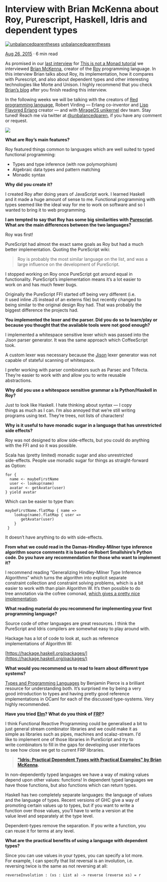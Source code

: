 # Interview with Brian McKenna about Roy, Purescript, Haskell, Idris and dependent types
[![unbalancedparentheses](https://miro.medium.com/fit/c/96/96/2*p2NbnNI4sEc75QvzOZ1gaA.jpeg)](https://notamonadtutorial.com/@federicocarrone?source=post_page-----63bb1289ea3d----------------------)
[unbalancedparentheses](https://notamonadtutorial.com/@federicocarrone?source=post_page-----63bb1289ea3d----------------------)


[Aug 26, 2015](https://notamonadtutorial.com/interview-with-brian-mckenna-about-roy-purescript-haskell-idris-and-dependent-types-63bb1289ea3d?source=post_page-----63bb1289ea3d----------------------) · 6 min read

As promised in our [last interview](https://medium.com/this-is-not-a-monad-tutorial/eric-merritt-erlang-and-distributed-systems-expert-gives-his-views-on-beam-languages-hindley-a09b15f53a2f) for [This is not a Monad tutorial](https://medium.com/this-is-not-a-monad-tutorial) we interviewed [Brian McKenna](https://github.com/puffnfresh), creator of the [Roy](http://roy.brianmckenna.org/) programming language. In this interview Brian talks about Roy, its implementation, how it compares with Purescript, and also about dependent types and other interesting technologies like Morte and Unison. I highly recommend that you check [Brian’s blog](http://brianmckenna.org/blog/) after you finish reading this interview.

In the following weeks we will be talking with the creators of [Red programming language](http://www.red-lang.org/), Robert Virding — Erlang co-inventor and [Lisp Flavored Erlang](http://lfe.io/) creator — and with [MirageOS unikernel](https://mirage.io/) dev team. Stay tuned! Reach me via twitter at [@unbalancedparen](https://twitter.com/unbalancedparen), if you have any comment or request.

![](https://miro.medium.com/max/500/1*vYf7TCGE19Gni5ssKXQaHA.png)

**What are Roy’s main features?**

Roy featured things common to languages which are well suited to typed  
functional programming:

-   Types and type inference (with row polymorphism)
-   Algebraic data types and pattern matching
-   Monadic syntax

**Why did you create it?**

I created Roy after doing years of JavaScript work. I learned Haskell  
and it made a huge amount of sense to me. Functional programming with  
types seemed like the ideal way for me to work on software and so I  
wanted to bring it to web programming.

**I am tempted to say that Roy has some big similarities with** [**Purescript**](http://www.purescript.org/)**. What are the main differences between the two languages?**

Roy was first!

PureScript had almost the exact same goals as Roy but had a much  
better implementation. Quoting the PureScript wiki:

>Roy is probably the most similar language on the list, and was a  
>large influence on the development of PureScript.

I stopped working on Roy once PureScript got around equal in  
functionality. PureScript’s implementation means it’s a lot easier to  
work on and has much fewer bugs.

Originally the PureScript FFI started off being very different (i.e.  
it used inline JS instead of an externs file) but recently changed to  
being similar to the original design Roy had. That was probably the  
biggest difference the projects had.

**You implemented the lexer and the parser. Did you do so to learn/play or because you thought that the available tools were not good enough?**

I implemented a whitespace sensitive lexer which was passed into the  
Jison parser generator. It was the same approach which CoffeeScript  
took.

A custom lexer was necessary because the [Jison](https://medium.com/this-is-not-a-monad-tutorial/interview-with-brian-mckenna-about-roy-purescript-haskell-idris-and-dependent-types-63bb1289ea3d) lexer generator was not  
capable of stateful scanning of whitespace.

I prefer working with parser combinators such as Parsec and Trifecta.  
They’re easier to work with and allow you to write reusable  
abstractions.

**Why did you use a whitespace sensitive grammar a la Python/Haskell in Roy?**

Just to look like Haskell. I hate thinking about syntax — I copy  
things as much as I can. I’m also annoyed that we’re still writing  
programs using text. They’re trees, not lists of characters!

**Why is it useful to have monadic sugar in a language that has unrestricted side effects?**

Roy was not designed to allow side-effects, but you could do anything  
with the FFI and so it was possible.

Scala has (pretty limited) monadic sugar and also unrestricted  
side-effects. People use monadic sugar for things as straight-forward  
as Option:

    for {  
      name <- maybeFirstName  
      user <- lookup(name)  
      avatar <- getAvatar(user)  
    } yield avatar

Which can be easier to type than:

    maybeFirstName.flatMap { name =>  
        lookup(name).flatMap { user =>  
           getAvatar(user)  
        }  
     }


It doesn’t have anything to do with side-effects.

**From what we could read in the Damas-Hindley-Milner type inference algorithm source comments it is based on Robert Smallshire’s Python code. Do you have any recommendation for those who want to implement it?**

I recommend reading “Generalizing Hindley-Milner Type Inference  
Algorithms” which turns the algorithm into explicit separate  
constraint collection and constraint solving problems, which is a bit  
easier to work with than plain Algorithm W. It’s then possible to do  
tree annotation via the cofree comonad, [which gives a pretty nice  
implementation](http://brianmckenna.org/blog/type_annotation_cofree).

**What reading material do you recommend for implementing your first programming language?**

Source code of other languages are great resources. I think the  
PureScript and Idris compilers are somewhat easy to play around with.

Hackage has a lot of code to look at, such as reference  
implementations of Algorithm W:

[https://hackage.haskell.org/packages/](https://hackage.haskell.org/packages/)

**What would you recommend us to read to learn about different type systems?**

[Types and Programming Languages](https://www.cis.upenn.edu/~bcpierce/tapl/) by Benjamin Pierce is a brilliant  
resource for understanding both. It’s surprised me by being a very  
good introduction to types and having pretty good reference  
implementations in OCaml for each of the discussed type-systems. Very  
highly recommended.

**Have you tried** [**Elm**](http://elm-lang.org/)**? What do you think of** [**FRP**](https://en.wikipedia.org/wiki/Functional_reactive_programming)**?**

I think Functional Reactive Programming could be generalised a bit to  
just general stream combinator libraries and we could make it as  
simple as libraries such as pipes, machines and scalaz-stream. I’d  
like to implement one of those libraries in PureScript and try to  
write combinators to fill in the gaps for developing user interfaces  
to see how close we get to current FRP libraries.


>**["Idris: Practical Dependent Types with Practical Examples" by Brian McKenna](https://www.youtube.com/watch?v=4i7KrG1Afbk&feature=youtu.be).**


In non-dependently typed languages we have a way of making values  
depend upon other values: functions! In dependent typed languages we  
have those functions, but also functions which can return types.

Haskell has two completely separate languages: the language of values  
and the language of types. Recent versions of GHC give a way of  
promoting certain values up to types, but if you want to write a  
function over those values, you’ll have to write a version at the  
value level and separately at the type level.

Dependent-types remove the separation. If you write a function, you  
can reuse it for terms at any level.

**What are the practical benefits of using a language with dependent types?**

Since you can use values in your types, you can specify a lot more.  
For example, I can specify that list reversal is an involution, i.e.  
reversing twice is the same as not reversing at all:

    reverseInvolution : (xs : List a) -> reverse (reverse xs) = r


